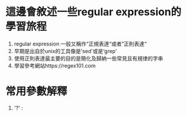 # 這邊會敘述一些regular expression的學習旅程
1. regular expression 一般又稱作“正規表達“或者”正則表達“
2. 早期是出自於unix的工具像是'sed'或是‘grep'
3. 使用正則表達最主要的目的是簡化及歸納一些常見且有規律的字串
4. 學習參考網站https://regex101.com


# 常用參數解釋
1. '?' : 